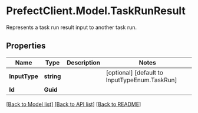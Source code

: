 # PrefectClient.Model.TaskRunResult
Represents a task run result input to another task run.

## Properties

Name | Type | Description | Notes
------------ | ------------- | ------------- | -------------
**InputType** | **string** |  | [optional] [default to InputTypeEnum.TaskRun]
**Id** | **Guid** |  | 

[[Back to Model list]](../README.md#documentation-for-models) [[Back to API list]](../README.md#documentation-for-api-endpoints) [[Back to README]](../README.md)

